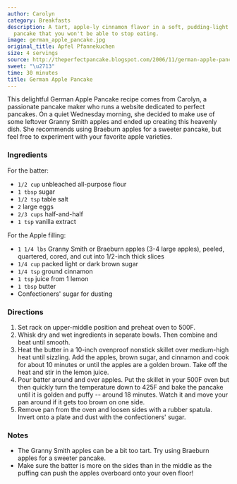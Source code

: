 ```yaml
---
author: Carolyn
category: Breakfasts
description: A tart, apple-ly cinnamon flavor in a soft, pudding-light bread of a
  pancake that you won't be able to stop eating.
image: german_apple_pancake.jpg
original_title: Apfel Pfannekuchen
size: 4 servings
source: http://theperfectpancake.blogspot.com/2006/11/german-apple-pancake.html
sweet: "\u2713"
time: 30 minutes
title: German Apple Pancake
---
```


This delightful German Apple Pancake recipe comes from Carolyn, a passionate pancake maker who runs a website dedicated to perfect pancakes. On a quiet Wednesday morning, she decided to make use of some leftover Granny Smith apples and ended up creating this heavenly dish. She recommends using Braeburn apples for a sweeter pancake, but feel free to experiment with your favorite apple varieties.

### Ingredients

For the batter:
* `1/2 cup` unbleached all-purpose flour
* `1 tbsp` sugar
* `1/2 tsp` table salt
* `2` large eggs
* `2/3 cups` half-and-half
* `1 tsp` vanilla extract

For the Apple filling:
* `1 1/4 lbs` Granny Smith or Braeburn apples (3-4 large apples), peeled, quartered, cored, and cut into 1/2-inch thick slices
* `1/4 cup` packed light or dark brown sugar
* `1/4 tsp` ground cinnamon
* `1 tsp` juice from 1 lemon
* `1 tbsp` butter
* Confectioners' sugar for dusting

### Directions

1. Set rack on upper-middle position and preheat oven to 500F.
2. Whisk dry and wet ingredients in separate bowls. Then combine and beat until smooth.
3. Heat the butter in a 10-inch ovenproof nonstick skillet over medium-high heat until sizzling. Add the apples, brown sugar, and cinnamon and cook for about 10 minutes or until the apples are a golden brown. Take off the heat and stir in the lemon juice.
4. Pour batter around and over apples. Put the skillet in your 500F oven but then quickly turn the temperature down to 425F and bake the pancake until it is golden and puffy -- around 18 minutes. Watch it and move your pan around if it gets too brown on one side.
5. Remove pan from the oven and loosen sides with a rubber spatula. Invert onto a plate and dust with the confectioners' sugar.

### Notes

* The Granny Smith apples can be a bit too tart. Try using Braeburn apples for a sweeter pancake.
* Make sure the batter is more on the sides than in the middle as the puffing can push the apples overboard onto your oven floor!
